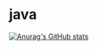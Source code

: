 # java

[![Anurag's GitHub stats](https://github-readme-stats.vercel.app/api?username=Jeonghyeon-Ryu)](https://github.com/anuraghazra/github-readme-stats)
